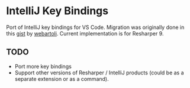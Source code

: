 # IntelliJ Key Bindings

Port of IntelliJ key bindings for VS Code. Migration was originally done in this [gist](https://gist.github.com/webartoli/de2d33fd193937e7512a) by [webartoli](https://github.com/webartoli).
Current implementation is for Resharper 9. 

## TODO

- Port more key bindings
- Support other versions of Resharper / IntelliJ products (could be as a separate extension or as a command). 
